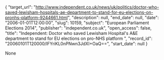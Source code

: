 {
  "target_url": "http://www.independent.co.uk/news/uk/politics/doctor-who-saved-lewisham-hospitals-ae-department-to-stand-for-eu-elections-on-pronhs-platform-9244661.html", 
  "description": null, 
  "end_date": null, 
  "date": "2006-01-01T12:00:00", 
  "slug": 10159, 
  "subject": "European Parliament Elections 2014", 
  "publisher": "independent.co.uk", 
  "open_access": false, 
  "title": "Independent:  Doctor who saved Lewisham Hospital's A&E department to stand for EU elections on pro-NHS platform ", 
  "record_id": "20060101T120000/lFYriKL0nPNwn3JdXI+OaQ==", 
  "start_date": null
}

None